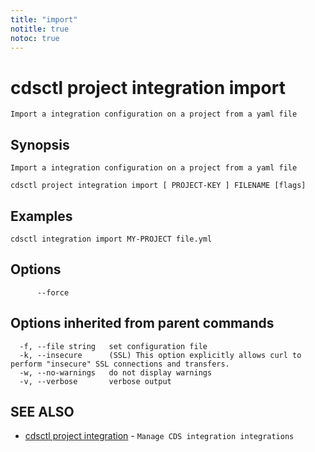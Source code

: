 ```yaml
---
title: "import"
notitle: true
notoc: true
---
```

# cdsctl project integration import

`Import a integration configuration on a project from a yaml file`

## Synopsis

`Import a integration configuration on a project from a yaml file`

```
cdsctl project integration import [ PROJECT-KEY ] FILENAME [flags]
```

## Examples

```
cdsctl integration import MY-PROJECT file.yml
```

## Options

```
      --force   
```

## Options inherited from parent commands

```
  -f, --file string   set configuration file
  -k, --insecure      (SSL) This option explicitly allows curl to perform "insecure" SSL connections and transfers.
  -w, --no-warnings   do not display warnings
  -v, --verbose       verbose output
```

## SEE ALSO

* [cdsctl project integration](/docs/components/cdsctl/project/integration/)	 - `Manage CDS integration integrations`

